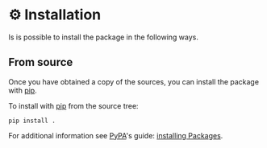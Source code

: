 <!--
SPDX-FileCopyrightText: © 2024 Romain Brault <mail@romainbrault.com>

SPDX-License-Identifier: GPL-3.0-or-later
-->

# ⚙️ Installation

Is is possible to install the package in the following ways.

## From source

Once you have obtained a copy of the sources, you can install the package with
[pip].

To install with [pip] from the source tree:

```console
pip install .
```

For additional information see [PyPA]'s guide: [installing Packages](https://packaging.python.org/en/latest/tutorials/installing-packages).

[PyPA]: https://www.pypa.io/en/latest/
[pip]: https://pip.pypa.io/en/stable/
